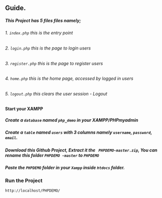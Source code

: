 ## Guide.
##### This Project has 5 files files namely;
###### 1. `index.php`      this is the entry point
###### 2. `login.php`      this is the page to login users
###### 3. `register.php`   this is the page to register users
###### 4. `home.php`       this is the home page, accessed by logged in users
###### 5. `logout.php`     this clears the user session - Logout

#### Start your XAMPP
##### Create a `database` named ` php_demo `  in your XAMPP/PHPmyadmin
##### Create a `table` named ` users ` with 3 columns namely ` username `, ` password `, ` email `. 

##### Download this Github Project, Extract it the ` PHPDEMO-master.zip`, You can rename this folder ` PHPDEMO -master ` to ` PHPDEMO `
##### Paste the ` PHPDEMO ` folder in your `Xampp` inside `htdocs` folder.

###  Run the Project
` http://localhost/PHPDEMO/ `